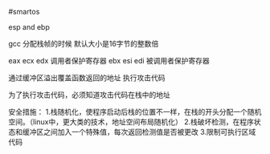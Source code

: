 #smartos

esp and ebp

gcc 分配栈帧的时候 默认大小是16字节的整数倍

eax ecx edx 调用者保护寄存器
ebx esi edi 被调用者保护寄存器

通过缓冲区溢出覆盖函数返回的地址  执行攻击代码

为了执行攻击代码，必须知道攻击代码在栈中的地址

安全措施：
    1.栈随机化，使程序启动后栈的位置不一样，在栈的开头分配一个随机空间。（linux中，更大类的技术，地址空间布局随机化）
    2.栈破坏检测，在程序状态和缓冲区之间加入一个特殊值，每次返回检测值是否被更改
    3.限制可执行区域代码

